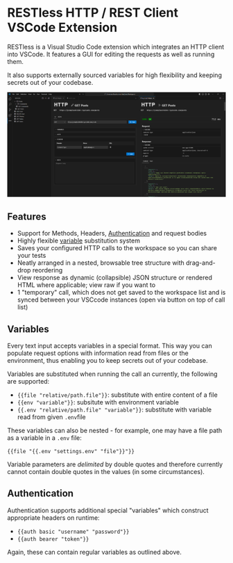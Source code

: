 # RESTless HTTP / REST Client VSCode Extension

RESTless is a Visual Studio Code extension which integrates an HTTP client into VSCode. It features a GUI for editing the requests as well as running them.

It also supports externally sourced variables for high flexibility and keeping secrets out of your codebase.

![Showcase Image](ressources/showcase.png)

## Features

- Support for Methods, Headers, [Authentication](#authentication) and request bodies
- Highly flexible [variable](#variables) substitution system
- Saves your configured HTTP calls to the workspace so you can share your tests
- Neatly arranged in a nested, browsable tree structure with drag-and-drop reordering
- View response as dynamic (collapsible) JSON structure or rendered HTML where applicable; view raw if you want to
- 1 "temporary" call, which does not get saved to the workspace list and is synced between your VSCcode instances (open via button on top of call list)

## Variables

Every text input accepts variables in a special format. This way you can populate request options with information read from files or the environment, thus enabling you to keep secrets out of your codebase.

Variables are substituted when running the call an currently, the following are supported: 
- `{{file "relative/path.file"}}`: substitute with entire content of a file
- `{{env "variable"}}`: subsitute with environment variable
- `{{.env "relative/path.file" "variable"}}`: substitute with variable read from given `.env`file

These variables can also be nested - for example, one may have a file path as a variable in a `.env` file:
```
{{file "{{.env "settings.env" "file"}}"}}
```

Variable parameters are *delimited* by double quotes and therefore currently cannot contain double quotes in the values (in some circumstances).

## Authentication

Authentication supports additional special "variables" which construct appropriate headers on runtime:

- `{{auth basic "username" "password"}}`
- `{{auth bearer "token"}}`

Again, these can contain regular variables as outlined above.
